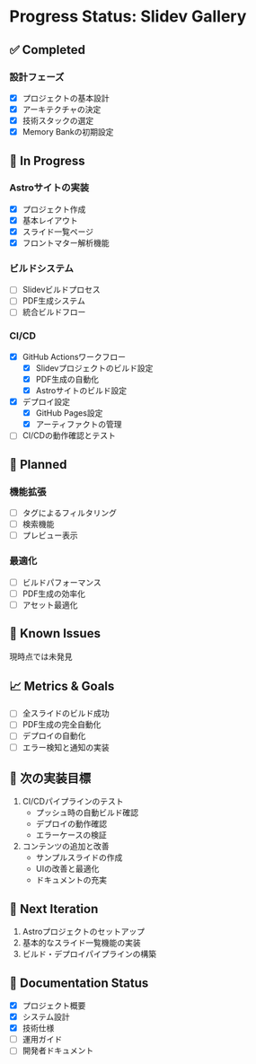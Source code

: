 # Progress Status: Slidev Gallery

## ✅ Completed

### 設計フェーズ
- [x] プロジェクトの基本設計
- [x] アーキテクチャの決定
- [x] 技術スタックの選定
- [x] Memory Bankの初期設定

## 🚧 In Progress

### Astroサイトの実装
- [x] プロジェクト作成
- [x] 基本レイアウト
- [x] スライド一覧ページ
- [x] フロントマター解析機能

### ビルドシステム
- [ ] Slidevビルドプロセス
- [ ] PDF生成システム
- [ ] 統合ビルドフロー

### CI/CD
- [x] GitHub Actionsワークフロー
  - [x] Slidevプロジェクトのビルド設定
  - [x] PDF生成の自動化
  - [x] Astroサイトのビルド設定
- [x] デプロイ設定
  - [x] GitHub Pages設定
  - [x] アーティファクトの管理
- [ ] CI/CDの動作確認とテスト

## 📝 Planned

### 機能拡張
- [ ] タグによるフィルタリング
- [ ] 検索機能
- [ ] プレビュー表示

### 最適化
- [ ] ビルドパフォーマンス
- [ ] PDF生成の効率化
- [ ] アセット最適化

## 🐛 Known Issues
現時点では未発見

## 📈 Metrics & Goals
- [ ] 全スライドのビルド成功
- [ ] PDF生成の完全自動化
- [ ] デプロイの自動化
- [ ] エラー検知と通知の実装

## 🎯 次の実装目標
1. CI/CDパイプラインのテスト
   - プッシュ時の自動ビルド確認
   - デプロイの動作確認
   - エラーケースの検証
2. コンテンツの追加と改善
   - サンプルスライドの作成
   - UIの改善と最適化
   - ドキュメントの充実

## 🔄 Next Iteration
1. Astroプロジェクトのセットアップ
2. 基本的なスライド一覧機能の実装
3. ビルド・デプロイパイプラインの構築

## 📑 Documentation Status
- [x] プロジェクト概要
- [x] システム設計
- [x] 技術仕様
- [ ] 運用ガイド
- [ ] 開発者ドキュメント
